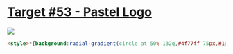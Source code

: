 # [Target #53 - Pastel Logo](https://cssbattle.dev/play/53)

![](https://cssbattle.dev/targets/53.png)

```HTML
<style>*{background:radial-gradient(circle at 50% 132q,#4f77ff 75px,#19191a 1q)}*>*{margin:125 200 50 125;background:radial-gradient(circle at 100% 0,#9ad5ff 75px,#f9e492 1q
```